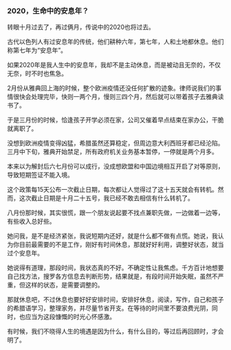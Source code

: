 ### 2020，生命中的安息年？
转眼十月过去了，再过俩月，传说中的2020也将过去。

古代以色列人有过安息年的传统，他们耕种六年，第七年，人和土地都休息。他们称第七年为“安息年”。

如果2020年是我人生中的安息年，我却不是主动休息，而是被动且无奈的，不仅无奈，时不时也焦急。

2月份从雅典回上海的时候，整个欧洲疫情还没任何扩散的迹象。律师说我们的事情很快会处理完毕，快则一两个月，慢则三四个月，然后就可以带着孩子去雅典读书了。

于是三月份的时候，恰逢孩子开学必须在家，公司又催着早点结束在家办公，干脆就离职了。

没想到欧洲疫情变得凶猛，希腊虽然还算稳定，但周边意大利西班牙都已经沦陷。三月中下旬，雅典开始禁足，所有政府机关业务基本暂停，一停就是两个月多。

本来以为解封后六七月份可以成行，没成想欧盟和中国边境相互开启了对等原则，导致短期签证不能入境。

这个政策每15天公布一次截止日期，每次都让人觉得过了这十五天就会有转机。然而，这次截止日期是十月二十五号，我已经不敢去相信有什么转机了。

八月份那时候，其实很慌，跟一个朋友说起要不找点兼职先做，一边做着一边等，有些收入总好些。

她问我，是不是经济紧张，我说短期内还好，就是什么都不做有点慌。她说，我认为你目前最需要的不是工作，刚好有时间休息，那就好好利用，调整好状态，就当过个安息年。

她说得有道理，那段时间，我状态真的不好。不确定性让我焦虑。千方百计地想要自己找方法，搜罗各方信息去判断形势，结果就是，有段时间开始失眠，虽然不严重，但这样的状态，是需要调整的。

那就休息吧，不过休息也要好好安排时间，安排好休息，阅读，写作，自己和孩子的希腊语学习，整理家务，并尽量节省开支。在等待的时间里不要浪费光阴，同时，也应当为这段慷慨的时光心怀感激。

有时候，我们不晓得人生的境遇是因为什么，有什么目的，等过后再回顾时，才会明了。